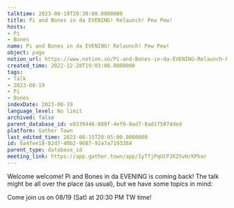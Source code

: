 ```yaml
---
talktime: 2023-08-19T20:30:00.0000000
title: Pi and Bones in da EVENING! Relaunch! Pew Pew!
hosts:
- Pi
- Bones
name: Pi and Bones in da EVENING! Relaunch! Pew Pew!
object: page
notion_url: https://www.notion.so/Pi-and-Bones-in-da-EVENING-Relaunch-Pew-Pew-6a4fee1882d740b2968792a7a7193384
created_time: 2022-12-28T19:03:00.0000000
tags:
- Talk
- 2023-08-19
- Pi
- Bones
indexDate: 2023-08-19
language_level: No limit
archived: false
parent_database_id: e9339446-880f-4ef0-8ad7-8ad1f507dded
platform: Gather Town
last_edited_time: 2023-08-15T20:05:00.0000000
id: 6a4fee18-82d7-40b2-9687-92a7a7193384
parent_type: database_id
meeting_link: https://app.gather.town/app/IyTfjPqUCPJK2SvH/KPbar
---
```


Welcome welcome! Pi and Bones in da EVENING is coming back! 
The talk might be all over the place (as usual), but we have some topics in mind:


   
   
   

Come join us on 08/19 (Sat) at 20:30 PM TW time!























